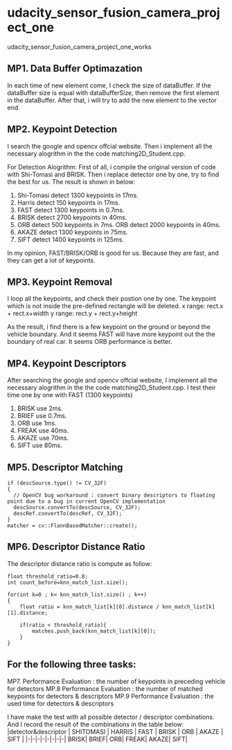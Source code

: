 # udacity_sensor_fusion_camera_project_one
udacity_sensor_fusion_camera_project_one_works

## MP1. Data Buffer Optimazation
In each time of new element come, I check the size of dataBuffer.
If the dataBuffer size is equal with dataBufferSize, then remove the first element in the dataBuffer.
After that, i will try to add the new element to the vector end.

## MP2. Keypoint Detection
I search the google and opencv offcial website. Then i implement all the necessary alogrithm in the the code matching2D_Student.cpp.

For Detection Alogrithm:
First of all, i compile the original version of code with Shi-Tomasi and BRISK.
Then i replace detector one by one, try to find the best for us.
The result is shown in below:
1. Shi-Tomasi detect 1300 keypoints in 17ms.
2. Harris detect 150 keypoints in 17ms. 
3. FAST detect 1300 keypoints in 0.7ms.
4. BRISK detect 2700 keypoints in 40ms.
5. ORB detect 500 keypoints in 7ms. ORB detect 2000 keypoints in 40ms.
6. AKAZE detect 1300 keypoints in 75ms.
7. SIFT detect 1400 keypoints in 125ms.

In my opinion, FAST/BRISK/ORB is good for us. Because they are fast, and they can get a lot of keypoints.

## MP3. Keypoint Removal
I loop all the keypoints, and check their postion one by one.
The keypoint which is not inside the pre-defined rectangle will be deleted.
    x range: rect.x + rect.x+width
    y range: rect.y + rect.y+height

As the result, i find there is a few keypoint on the ground or beyond the vehicle boundary.
And it seems FAST will have more keypoint out the the boundary of real car.
It seems ORB performance is better.

## MP4. Keypoint Descriptors
After searching the google and opencv offcial website, I implement all the necessary alogrithm in the the code matching2D_Student.cpp.
I test their time one by one with FAST (1300 keypoints)
1. BRISK use 2ms.
2. BRIEF use 0.7ms.
3. ORB use 1ms.
4. FREAK use 40ms.
5. AKAZE use 70ms.
6. SIFT use 80ms.

## MP5. Descriptor Matching

    if (descSource.type() != CV_32F)
    {
      // OpenCV bug workaround : convert binary descriptors to floating point due to a bug in current OpenCV implementation
      descSource.convertTo(descSource, CV_32F);
      descRef.convertTo(descRef, CV_32F);
    }
    matcher = cv::FlannBasedMatcher::create();

## MP6. Descriptor Distance Ratio
The descriptor distance ratio is compute as follow:

    float threshold_ratio=0.8;
    int count_before=knn_match_list.size();

    for(int k=0 ; k< knn_match_list.size() ; k++)
    {
        float ratio = knn_match_list[k][0].distance / knn_match_list[k][1].distance;

        if(ratio < threshold_ratio){
            matches.push_back(knn_match_list[k][0]);
        }
    }

## For the following three tasks:
  MP7. Performance Evaluation : the number of keypoints in preceding vehicle for detectors
  MP.8 Performance Evaluation : the number of matched keypoints for detectors & descriptors
  MP.9 Performance Evaluation : the used time for detectors & descriptors

  I have make the test with all possible detector / descriptor combinations.
  And I record the result of the combinations in the table below:
|detector&descriptor | SHITOMASI | HARRIS | FAST | BRISK | ORB | AKAZE | SIFT |
|-|-|-|-|-|-|-|-|
BRISK|
BRIEF|
ORB|
FREAK|
AKAZE|
SIFT|





